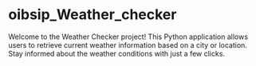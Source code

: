 # oibsip_Weather_checker
Welcome to the Weather Checker project! This Python application allows users to retrieve current weather information based on a city or location. Stay informed about the weather conditions with just a few clicks.
